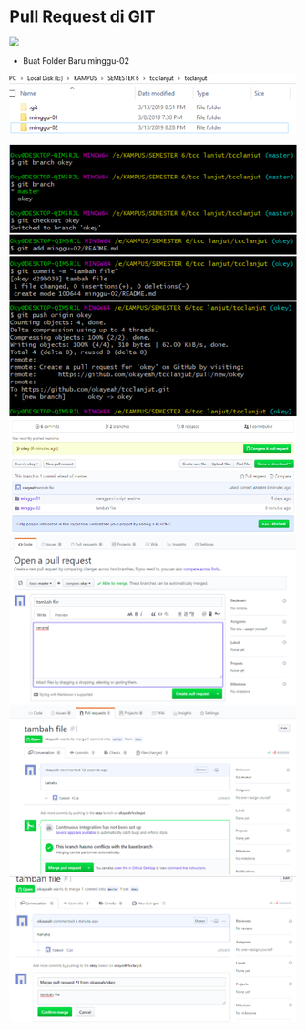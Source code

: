 # Pull Request di GIT

![](https://github.githubassets.com/images/modules/logos_page/GitHub-Mark.png)


- Buat Folder Baru minggu-02

![](step1.png)


![](step2.png)
![](step3.png)
![](step4.png)
![](step5.png)
![](step6.png)
![](step7.png)
![](step8.png)
![](step9.png)
